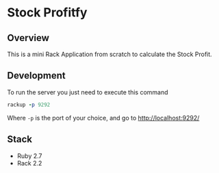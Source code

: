# Stock Profitfy

## Overview

This is a mini Rack Application from scratch to calculate the Stock Profit.

## Development

To run the server you just need to execute this command

```ruby
rackup -p 9292
```

Where `-p` is the port of your choice, and go to [http://localhost:9292/](http://localhost:9292/)

## Stack

- Ruby 2.7
- Rack 2.2
